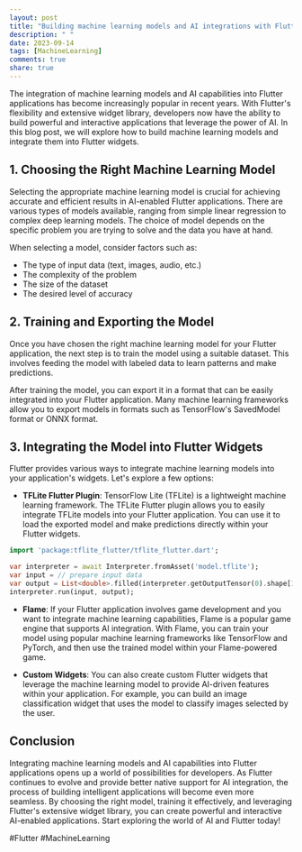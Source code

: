 ```yaml
---
layout: post
title: "Building machine learning models and AI integrations with Flutter widgets"
description: " "
date: 2023-09-14
tags: [MachineLearning]
comments: true
share: true
---
```


The integration of machine learning models and AI capabilities into Flutter applications has become increasingly popular in recent years. With Flutter's flexibility and extensive widget library, developers now have the ability to build powerful and interactive applications that leverage the power of AI. In this blog post, we will explore how to build machine learning models and integrate them into Flutter widgets.

## 1. Choosing the Right Machine Learning Model

Selecting the appropriate machine learning model is crucial for achieving accurate and efficient results in AI-enabled Flutter applications. There are various types of models available, ranging from simple linear regression to complex deep learning models. The choice of model depends on the specific problem you are trying to solve and the data you have at hand.

When selecting a model, consider factors such as:

* The type of input data (text, images, audio, etc.)
* The complexity of the problem
* The size of the dataset
* The desired level of accuracy

## 2. Training and Exporting the Model

Once you have chosen the right machine learning model for your Flutter application, the next step is to train the model using a suitable dataset. This involves feeding the model with labeled data to learn patterns and make predictions.

After training the model, you can export it in a format that can be easily integrated into your Flutter application. Many machine learning frameworks allow you to export models in formats such as TensorFlow's SavedModel format or ONNX format.

## 3. Integrating the Model into Flutter Widgets

Flutter provides various ways to integrate machine learning models into your application's widgets. Let's explore a few options:

* **TFLite Flutter Plugin**: TensorFlow Lite (TFLite) is a lightweight machine learning framework. The TFLite Flutter plugin allows you to easily integrate TFLite models into your Flutter application. You can use it to load the exported model and make predictions directly within your Flutter widgets.

```dart
import 'package:tflite_flutter/tflite_flutter.dart';

var interpreter = await Interpreter.fromAsset('model.tflite');
var input = // prepare input data
var output = List<double>.filled(interpreter.getOutputTensor(0).shape[1], 0);
interpreter.run(input, output);
```

* **Flame**: If your Flutter application involves game development and you want to integrate machine learning capabilities, Flame is a popular game engine that supports AI integration. With Flame, you can train your model using popular machine learning frameworks like TensorFlow and PyTorch, and then use the trained model within your Flame-powered game.

* **Custom Widgets**: You can also create custom Flutter widgets that leverage the machine learning model to provide AI-driven features within your application. For example, you can build an image classification widget that uses the model to classify images selected by the user.

## Conclusion

Integrating machine learning models and AI capabilities into Flutter applications opens up a world of possibilities for developers. As Flutter continues to evolve and provide better native support for AI integration, the process of building intelligent applications will become even more seamless. By choosing the right model, training it effectively, and leveraging Flutter's extensive widget library, you can create powerful and interactive AI-enabled applications. Start exploring the world of AI and Flutter today!

#Flutter #MachineLearning